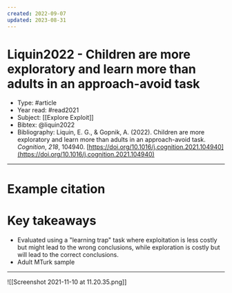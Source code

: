 ```yaml
---
created: 2022-09-07
updated: 2023-08-31
---
```

# Liquin2022 - Children are more exploratory and learn more than adults in an approach-avoid task

* Type: #article
* Year read: #read2021
* Subject: [[Explore Exploit]]
* Bibtex: @liquin2022
* Bibliography: Liquin, E. G., & Gopnik, A. (2022). Children are more exploratory and learn more than adults in an approach-avoid task. _Cognition_, _218_, 104940. [https://doi.org/10.1016/j.cognition.2021.104940](https://doi.org/10.1016/j.cognition.2021.104940)
---
# Example citation


# Key takeaways
* Evaluated using a "learning trap" task where exploitation is less costly but might lead to the wrong conclusions, while exploration is costly but will lead to the correct conclusions.
* Adult MTurk sample

---

![[Screenshot 2021-11-10 at 11.20.35.png]]